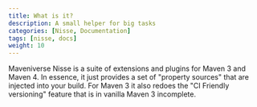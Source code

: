 ```yaml
---
title: What is it?
description: A small helper for big tasks
categories: [Nisse, Documentation]
tags: [nisse, docs]
weight: 10
---
```


Maveniverse Nisse is a suite of extensions and plugins for Maven 3 and Maven 4. In essence, it just provides
a set of "property sources" that are injected into your build. For Maven 3 it also redoes the "CI Friendly versioning"
feature that is in vanilla Maven 3 incomplete.
